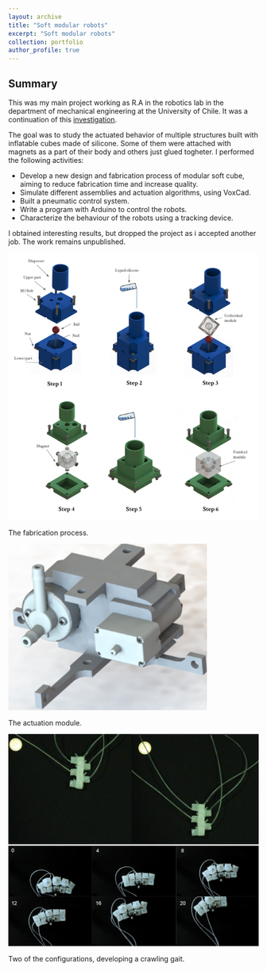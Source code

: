 ```yaml
---
layout: archive
title: "Soft modular robots"
excerpt: "Soft modular robots"
collection: portfolio
author_profile: true
---
```


## Summary

This was my main project working as R.A in the robotics lab in the department of mechanical engineering at the University of Chile. It was a continuation of this [investigation](https://www.researchgate.net/publication/312121627_Soft_Modular_Robotic_Cubes_Toward_Replicating_Morphogenetic_Movements_of_the_Embryo).

The goal was to study the actuated behavior of multiple structures built with inflatable cubes made of silicone. Some of them were attached with magnets as a part of their body and others just glued togheter. I performed the following activities:

- Develop a new design and fabrication process of modular soft cube, aiming to reduce fabrication time and increase quality.
- Simulate different assemblies and actuation algorithms, using VoxCad.
- Built a pneumatic control system.
- Write a program with Arduino to control the robots.
- Characterize the behaviour of the robots using a tracking device.

I obtained interesting results, but dropped the project as i accepted another job. The work remains unpublished.

<img src="/images/fabpos.png" width="750">

The fabrication process.

<img src="/images/actt.png" width="400">

The actuation module.

<img src="/images/movecub.png" width="750">

<img src="/images/rob2.png" width="750">

Two of the configurations, developing a crawling gait.










